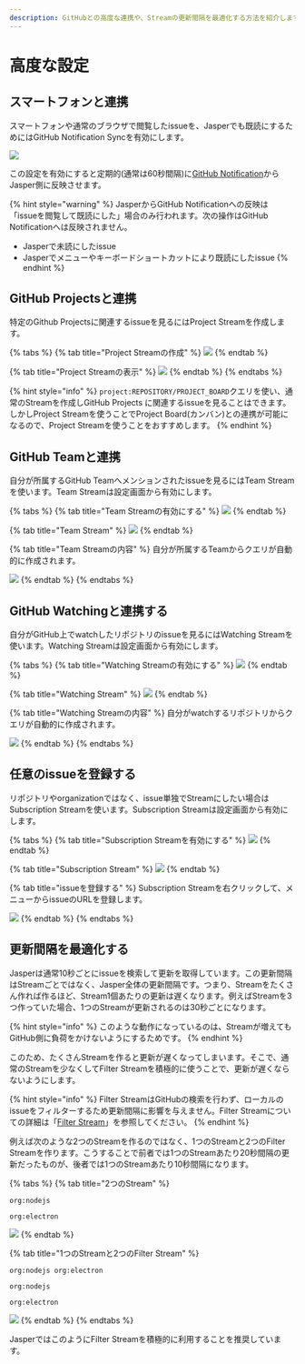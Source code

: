 ```yaml
---
description: GitHubとの高度な連携や、Streamの更新間隔を最適化する方法を紹介します。
---
```


# 高度な設定

## スマートフォンと連携 <a href="#mobile" id="mobile"></a>

スマートフォンや通常のブラウザで閲覧したissueを、Jasperでも既読にするためにはGitHub Notification Syncを有効にします。

![](../.gitbook/assets/07\_notification\_sync.png)

この設定を有効にすると定期的(通常は60秒間隔)に[GitHub Notification](https://github.com/notifications)からJasper側に反映させます。

{% hint style="warning" %}
JasperからGitHub Notificationへの反映は「issueを閲覧して既読にした」場合のみ行われます。次の操作はGitHub Notificationへは反映されません。

* Jasperで未読にしたissue
* Jasperでメニューやキーボードショートカットにより既読にしたissue
{% endhint %}

## GitHub Projectsと連携 <a href="#project" id="project"></a>

特定のGithub Projectsに関連するissueを見るにはProject Streamを作成します。

{% tabs %}
{% tab title="Project Streamの作成" %}
![](../.gitbook/assets/07\_project\_stream1.png)
{% endtab %}

{% tab title="Project Streamの表示" %}
![](../.gitbook/assets/07\_project\_stream2.png)
{% endtab %}
{% endtabs %}

{% hint style="info" %}
`project:REPOSITORY/PROJECT_BOARD`クエリを使い、通常のStreamを作成しGitHub Projects に関連するissueを見ることはできます。しかしProject Streamを使うことでProject Board(カンバン)との連携が可能になるので、Project Streamを使うことをおすすめします。
{% endhint %}

## GitHub Teamと連携 <a href="#team" id="team"></a>

自分が所属するGitHub Teamへメンションされたissueを見るにはTeam Streamを使います。Team Streamは設定画面から有効にします。

{% tabs %}
{% tab title="Team Streamの有効にする" %}
![](../.gitbook/assets/07\_team\_stream1.png)
{% endtab %}

{% tab title="Team Stream" %}
![](../.gitbook/assets/07\_team\_stream3.png)
{% endtab %}

{% tab title="Team Streamの内容" %}
自分が所属するTeamからクエリが自動的に作成されます。

![](<../.gitbook/assets/07\_team\_stream2 (1).png>)
{% endtab %}
{% endtabs %}

## GitHub Watchingと連携する <a href="#watching" id="watching"></a>

自分がGitHub上でwatchしたリポジトリのissueを見るにはWatching Streamを使います。Watching Streamは設定画面から有効にします。

{% tabs %}
{% tab title="Watching Streamの有効にする" %}
![](../.gitbook/assets/07\_watchiing\_stream1.png)
{% endtab %}

{% tab title="Watching Stream" %}
![](../.gitbook/assets/07\_watching\_stream2.png)
{% endtab %}

{% tab title="Watching Streamの内容" %}
自分がwatchするリポジトリからクエリが自動的に作成されます。

![](../.gitbook/assets/07\_watching\_stream3.png)
{% endtab %}
{% endtabs %}

## 任意のissueを登録する <a href="#subscription" id="subscription"></a>

リポジトリやorganizationではなく、issue単独でStreamにしたい場合はSubscription Streamを使います。Subscription Streamは設定画面から有効にします。

{% tabs %}
{% tab title="Subscription Streamを有効にする" %}
![](../.gitbook/assets/07\_subscription\_stream1.png)
{% endtab %}

{% tab title="Subscription Stream" %}
![](../.gitbook/assets/07\_subscription\_stream2.png)
{% endtab %}

{% tab title="issueを登録する" %}
Subscription Streamを右クリックして、メニューからissueのURLを登録します。

![](../.gitbook/assets/07\_subscription\_stream3.png)
{% endtab %}
{% endtabs %}

## 更新間隔を最適化する <a href="#optimize" id="optimize"></a>

Jasperは通常10秒ごとにissueを検索して更新を取得しています。この更新間隔はStreamごとではなく、Jasper全体の更新間隔です。つまり、Streamをたくさん作れば作るほど、Stream1個あたりの更新は遅くなります。例えばStreamを3つ作っていた場合、1つのStreamが更新されるのは30秒ごとになります。

{% hint style="info" %}
このような動作になっているのは、Streamが増えてもGitHub側に負荷をかけないようにするためです。
{% endhint %}

このため、たくさんStreamを作ると更新が遅くなってしまいます。そこで、通常のStreamを少なくしてFilter Streamを積極的に使うことで、更新が遅くならないようにします。

{% hint style="info" %}
Filter StreamはGitHubの検索を行わず、ローカルのissueをフィルターするため更新間隔に影響を与えません。Filter Streamについての詳細は「[Filter Stream](../reference/filter-stream.md)」を参照してください。
{% endhint %}

例えば次のような2つのStreamを作るのではなく、1つのStreamと2つのFilter Streamを作ります。こうすることで前者では1つのStreamあたり20秒間隔の更新だったものが、後者では1つのStreamあたり10秒間隔になります。

{% tabs %}
{% tab title="2つのStream" %}
```
org:nodejs
```

```
org:electron
```

![](../.gitbook/assets/07\_optimize\_interval1.png)
{% endtab %}

{% tab title="1つのStreamと2つのFilter Stream" %}
```
org:nodejs org:electron
```

```
org:nodejs
```

```
org:electron
```

![](../.gitbook/assets/07\_optimize\_interval2.png)
{% endtab %}
{% endtabs %}

JasperではこのようにFilter Streamを積極的に利用することを推奨しています。
